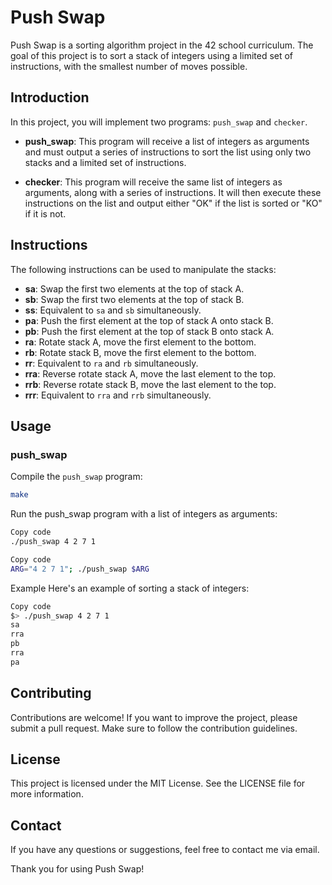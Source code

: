 # Push Swap

Push Swap is a sorting algorithm project in the 42 school curriculum. The goal of this project is to sort a stack of integers using a limited set of instructions, with the smallest number of moves possible.

## Introduction

In this project, you will implement two programs: `push_swap` and `checker`.

- **push_swap**: This program will receive a list of integers as arguments and must output a series of instructions to sort the list using only two stacks and a limited set of instructions.
  
- **checker**: This program will receive the same list of integers as arguments, along with a series of instructions. It will then execute these instructions on the list and output either "OK" if the list is sorted or "KO" if it is not.

## Instructions

The following instructions can be used to manipulate the stacks:

- **sa**: Swap the first two elements at the top of stack A.
- **sb**: Swap the first two elements at the top of stack B.
- **ss**: Equivalent to `sa` and `sb` simultaneously.
- **pa**: Push the first element at the top of stack A onto stack B.
- **pb**: Push the first element at the top of stack B onto stack A.
- **ra**: Rotate stack A, move the first element to the bottom.
- **rb**: Rotate stack B, move the first element to the bottom.
- **rr**: Equivalent to `ra` and `rb` simultaneously.
- **rra**: Reverse rotate stack A, move the last element to the top.
- **rrb**: Reverse rotate stack B, move the last element to the top.
- **rrr**: Equivalent to `rra` and `rrb` simultaneously.

## Usage

### push_swap

Compile the `push_swap` program:

```bash
make
```
Run the push_swap program with a list of integers as arguments:

```bash
Copy code
./push_swap 4 2 7 1
```

```bash
Copy code
ARG="4 2 7 1"; ./push_swap $ARG 
```
Example
Here's an example of sorting a stack of integers:

```bash
Copy code
$> ./push_swap 4 2 7 1
sa
rra
pb
rra
pa
```
## Contributing
Contributions are welcome! If you want to improve the project, please submit a pull request. Make sure to follow the contribution guidelines.

## License
This project is licensed under the MIT License. See the LICENSE file for more information.

## Contact
If you have any questions or suggestions, feel free to contact me via email.

Thank you for using Push Swap!
